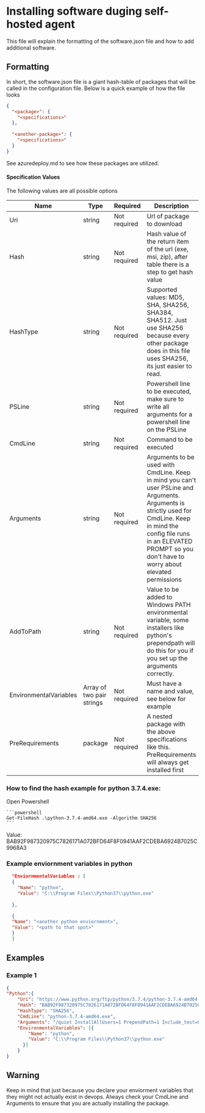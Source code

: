 # Installing software duging self-hosted agent 
This file will explain the formatting of the software.json file and how to add additional software.

## Formatting
In short, the software.json file is a giant hash-table of packages that will be called in the configuration file. Below is a quick example of how the file looks 

```json
{
  "<package>": {
  	"<specifications>"
  },
  
  "<another-package>": {
  	"<specifications>"
  }
}
```
See azuredeploy.md to see how these packages are utilized. 

#### Specification Values
The following values are all possible options

| Name | Type | Required | Description |
| --- | --- | --- | --- |
| Uri | string | Not required | Url of package to download|
| Hash | string | Not required | Hash value of the return item of the url (exe, msi, zip),  after table there is a step to get hash value |
| HashType | string | Not required  | Supported values: MD5, SHA, SHA256, SHA384, SHA512. Just use SHA256 because every other package does in this file uses SHA256, its just easier to read. |
| PSLine | string | Not required| Powershell line to be executed, make sure to write all arguments for a powershell line on the PSLine |
| CmdLine | string | Not required | Command to be executed  |
| Arguments | string | Not required | Arguments to be used with CmdLine. Keep in mind you can't user PSLine and Arguments. Arguments is strictly used for CmdLine. Keep in mind the config file runs in an ELEVATED PROMPT so you don't have to worry about elevated permissions |
| AddToPath | string | Not required | Value to be added to Windows PATH environmental variable, some installers like python's prependpath will do this for you if you set up the arguments correctly. |
| EnvironmentalVariables | Array of two pair strings | Not required | Must have a name and value, see below for example |
| PreRequirements | package | Not required | A nested package with the above specifications like this. PreRequirements will always get installed first |


### How to find the hash example for python 3.7.4.exe:
Open Powershell

    ```powershell
    Get-FileHash .\python-3.7.4-amd64.exe -Algorithm SHA256
    ```
    
Value: BAB92F987320975C7826171A072BFD64F8F0941AAF2CDEBA6924B7025C9968A3

### Example enviornment variables in python
```json
  "EnviornmentalVariables : [
  {
    "Name": "python",
    "Value": "C:\\Program Files\\Python37\\python.exe"
   
  },
  
  {
  "Name": "<another python enviornment>",
  "Value": "<path to that spot>"
  }
  ]
```


## Examples

### Example 1
```json
{
"Python":{
	"Uri": "https://www.python.org/ftp/python/3.7.4/python-3.7.4-amd64.exe",
	"Hash": "BAB92F987320975C7826171A072BFD64F8F0941AAF2CDEBA6924B7025C9968A3",
	"HashType": "SHA256",
	"CmdLine": "python-3.7.4-amd64.exe",
	"Arguments": "/quiet InstallAllUsers=1 PrependPath=1 Include_test=0",
	"EnvironmentalVariables": [{
        "Name": "python",
        "Value": "C:\\Program Files\\Python37\\python.exe"
      }]
    }	
}
```

## Warning
Keep in mind that just because you declare your enviorment variables that they might not actually exist in devops. Always check your 
CmdLine and Arguments to ensure that you are actually installing the package.
